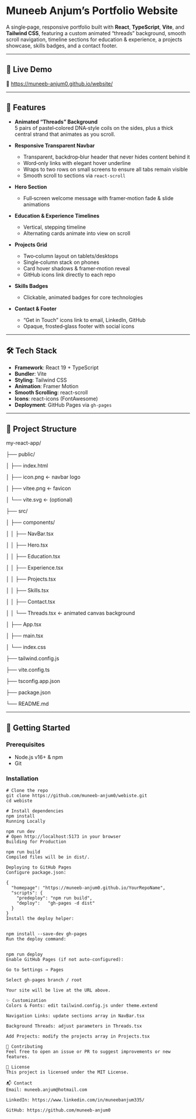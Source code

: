 # Muneeb Anjum’s Portfolio Website

A single‐page, responsive portfolio built with **React**, **TypeScript**, **Vite**, and **Tailwind CSS**, featuring a custom animated “threads” background, smooth scroll navigation, timeline sections for education & experience, a projects showcase, skills badges, and a contact footer.

---

## 🚀 Live Demo

🔗 https://muneeb-anjum0.github.io/website/  

---

## 🎯 Features

- **Animated “Threads” Background**  
  5 pairs of pastel‐colored DNA‐style coils on the sides, plus a thick central strand that animates as you scroll.

- **Responsive Transparent Navbar**  
  - Transparent, backdrop‐blur header that never hides content behind it  
  - Word‐only links with elegant hover underline  
  - Wraps to two rows on small screens to ensure all tabs remain visible  
  - Smooth scroll to sections via `react-scroll`

- **Hero Section**  
  - Full‐screen welcome message with framer‐motion fade & slide animations

- **Education & Experience Timelines**  
  - Vertical, stepping timeline  
  - Alternating cards animate into view on scroll

- **Projects Grid**  
  - Two‐column layout on tablets/desktops  
  - Single‐column stack on phones  
  - Card hover shadows & framer‐motion reveal  
  - GitHub icons link directly to each repo

- **Skills Badges**  
  - Clickable, animated badges for core technologies

- **Contact & Footer**  
  - “Get in Touch” icons link to email, LinkedIn, GitHub  
  - Opaque, frosted‐glass footer with social icons

---

## 🛠️ Tech Stack

- **Framework**: React 19 + TypeScript  
- **Bundler**: Vite  
- **Styling**: Tailwind CSS  
- **Animation**: Framer Motion  
- **Smooth Scrolling**: react-scroll  
- **Icons**: react-icons (FontAwesome)  
- **Deployment**: GitHub Pages via `gh-pages`

---

## 📁 Project Structure

my-react-app/

├── public/

│ ├── index.html

│ ├── icon.png ← navbar logo

│ ├── vitee.png ← favicon

│ └── vite.svg ← (optional)

├── src/

│ ├── components/

│ │ ├── NavBar.tsx

│ │ ├── Hero.tsx

│ │ ├── Education.tsx

│ │ ├── Experience.tsx

│ │ ├── Projects.tsx

│ │ ├── Skills.tsx

│ │ ├── Contact.tsx

│ │ └── Threads.tsx ← animated canvas background

│ ├── App.tsx

│ ├── main.tsx

│ └── index.css

├── tailwind.config.js

├── vite.config.ts

├── tsconfig.app.json

├── package.json

└── README.md


---

## 🔧 Getting Started

### Prerequisites

- Node.js v16+ & npm
- Git

### Installation

```
# Clone the repo
git clone https://github.com/muneeb-anjum0/webiste.git
cd webiste

# Install dependencies
npm install
Running Locally

npm run dev
# Open http://localhost:5173 in your browser
Building for Production

npm run build
Compiled files will be in dist/.

Deploying to GitHub Pages
Configure package.json:

{
  "homepage": "https://muneeb-anjum0.github.io/YourRepoName",
  "scripts": {
    "predeploy": "npm run build",
    "deploy":   "gh-pages -d dist"
  }
}
Install the deploy helper:


npm install --save-dev gh-pages
Run the deploy command:


npm run deploy
Enable GitHub Pages (if not auto‐configured):

Go to Settings → Pages

Select gh-pages branch / root

Your site will be live at the URL above.

✨ Customization
Colors & Fonts: edit tailwind.config.js under theme.extend

Navigation Links: update sections array in NavBar.tsx

Background Threads: adjust parameters in Threads.tsx

Add Projects: modify the projects array in Projects.tsx

🤝 Contributing
Feel free to open an issue or PR to suggest improvements or new features.

📄 License
This project is licensed under the MIT License.

📬 Contact
Email: muneeb.anjum@hotmail.com

LinkedIn: https://www.linkedin.com/in/muneebanjum335/

GitHub: https://github.com/muneeb-anjum0
